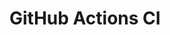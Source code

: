 # GitHub Actions CI




























































































































































































































































































































































































































































































































































































































































































































































































































































































































































































































































































































































































































































































































































































































































































































































































































































